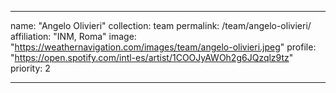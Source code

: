 ---

name: "Angelo Olivieri"
collection: team
permalink: /team/angelo-olivieri/
affiliation: "INM, Roma"
image: "https://weathernavigation.com/images/team/angelo-olivieri.jpeg"
profile: "https://open.spotify.com/intl-es/artist/1COOJyAWOh2g6JQzqlz9tz"
priority: 2

---